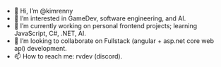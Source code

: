 - 👋 Hi, I’m @kimrenny
- 👀 I’m interested in GameDev, software engineering, and AI.
- 🌱 I’m currently working on personal frontend projects; learning JavaScript, C#, .NET, AI.
- 💞️ I’m looking to collaborate on Fullstack (angular + asp.net core web api) development.
- 📫 How to reach me: rvdev (discord).

<!---
kimrenny/kimrenny is a ✨ special ✨ repository because its `README.md` (this file) appears on your GitHub profile.
You can click the Preview link to take a look at your changes.
--->
